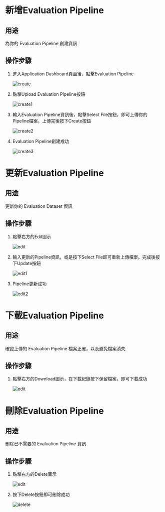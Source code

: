 # 新增Evaluation Pipeline

## 用途

為你的 Evaluation Pipeline 創建資訊

## 操作步驟

1. 進入Application  Dashboard頁面後，點擊Evaluation Pipeline
    
    ![create](../images/evaluation/create.png)
    
2. 點擊Upload Evaluation Pipeline按鈕
    
    ![create1](../images/evaluation/create1.png)
    
3. 輸入Evaluation Pipeline資訊後，點擊Select File按鈕，即可上傳你的Pipeline檔案，上傳完後按下Create按鈕
    
    ![create2](../images/evaluation/create2.png)
    
4. Evaluation Pipeline創建成功
    
    ![create3](../images/evaluation/create3.png)


# 更新Evaluation Pipeline

## 用途

更新你的 Evaluation Dataset 資訊

## 操作步驟

1. 點擊右方的Edit圖示
    
    ![edit](../images/evaluation/edit.png)

2. 輸入更新的Pipeline資訊，或是按下Select File即可重新上傳檔案。完成後按下Update按鈕
    
    ![edit1](../images/evaluation/edit1.png)

3. Pipeline更新成功
    
    ![edit2](../images/evaluation/edit2.png)


# 下載Evaluation Pipeline

## 用途

確認上傳的 Evaluation Pipeline 檔案正確，以及避免檔案消失

## 操作步驟

1. 點擊右方的Download圖示，在下載紀錄按下保留檔案，即可下載成功
    
    ![edit](../images/evaluation/edit.png)


# 刪除Evaluation Pipeline

## 用途

刪除已不需要的 Evaluation Pipeline 資訊

## 操作步驟

1. 點擊右方的Delete圖示
    
    ![edit](../images/evaluation/edit.png)

2. 按下Delete按鈕即可刪除成功
    
    ![delete](../images/evaluation/delete.png)